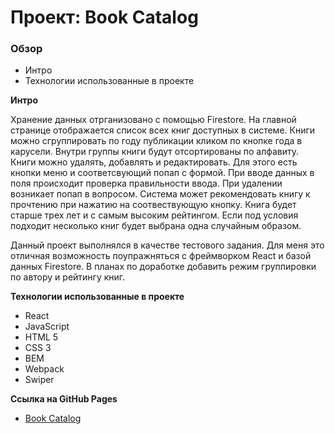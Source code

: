 # Проект: Book Catalog

### Обзор
* Интро
* Технологии использованные в проекте

**Интро**

Хранение данных отрганизовано с помощью Firestore.
На главной странице отображается список всех книг доступных в системе.
Книги можно сгруппировать по году публикации кликом по кнопке года в карусели. Внутри группы книги будут отсортированы по алфавиту.
Книги можно удалять, добавлять и редактировать. Для этого есть кнопки меню и соответсвующий попап с формой. При вводе данных в поля происходит проверка правильности ввода. При удалении возникает попап в вопросом.
Система может рекомендовать книгу к прочтению при нажатию на соотвествующую кнопку. Книга будет старше трех лет и с самым высоким рейтингом. Если под условия подходит несколько книг будет выбрана одна случайным образом. 

Данный проект выполнялся в качестве тестового задания. 
Для меня это отличная возможность поупражняться с фреймворком React и базой данных Firestore. 
В планах по доработке добавить режим группировки по автору и рейтингу книг. 

**Технологии использованные в проекте**
* React
* JavaScript
* HTML 5
* CSS 3
* BEM
* Webpack
* Swiper

**Ссылка на GitHub Pages**

* [Book Catalog](https://eldrabdr.github.io/book-catalog/)

